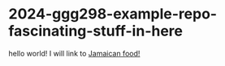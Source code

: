 # 2024-ggg298-example-repo-fascinating-stuff-in-here

hello world! I will link to [Jamaican food!](https://en.wikipedia.org/wiki/Jamaican_cuisine)
